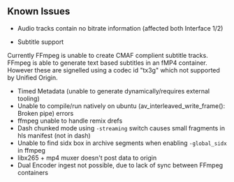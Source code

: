 ## Known Issues

* Audio tracks contain no bitrate information (affected both Interface 1/2)

* Subtitle support

Currently FFmpeg is unable to create CMAF complient subtitle tracks. FFmpeg is
able to generate text based subtitles in an fMP4 container. However these are
signelled using a codec id "tx3g" which not supported by Unified Origin. 

* Timed Metadata (unable to generate dynamically/requires external tooling)
* Unable to compile/run natively on ubuntu (av_interleaved_write_frame(): Broken
  pipe) errors
* ffmpeg unable to handle remix drefs
* Dash chunked mode using ``-streaming`` switch causes small fragments in hls
  manifest (not in dash)
* Unable to find sidx box in archive segments when enabling
  ``-global_sidx`` in ffmpeg
* libx265 + mp4 muxer doesn't post data to origin
* Dual Encoder ingest not possible, due to lack of sync between FFmpeg containers
